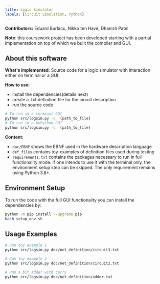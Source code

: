 ```yaml
---
title: Logic Simulator
labels: [Circuit Simulation, Python]
---
```


**Contributors:** Eduard Burlacu, Nikko ten Have, Dhanish Patel

 
**Note**: this coursework project has been developed starting with a partial implementation on top of which we built the compiler and GUI.

## About this software
**What's implemented:** Source code for a logic simulator with interaction either on terminal or a GUI.

**How to use:**
* install the dependencies(details next)
* create a .txt definition file for the circuit description
* run the source code

```bash
# To run in a terminal GUI
python src/logsim.py -c  (path_to_file)
# To run in a WxPython GUI
python src/logsim.py -c  (path_to_file)
```

**Content:**
* `doc/EBNF` shows the EBNF used in the hardware description language
* `def_files` contains toy-examples of definition files used during testing
* `requirements.txt` contains the packages necessary to run in full functionality mode. If one intends to use it with the terminal only, the environment setup step can be skipped. The only requirement remains using Python 3.8+.

## Environment Setup
To run the code with the full GUI functionality you can install the dependencies by:
```bash
python -m pip install --upgrade pip
bash setup_env.sh
```

## Usage Examples

```bash
# Run toy example 1
python src/logsim.py doc/net_definition/circuit1.txt
```

```bash
# Run toy example 2
python src/logsim.py doc/net_definition/circuit2.txt
```

```bash
# Run a bit adder with carry
python src/logsim.py doc/net_definition/adder.txt
```
